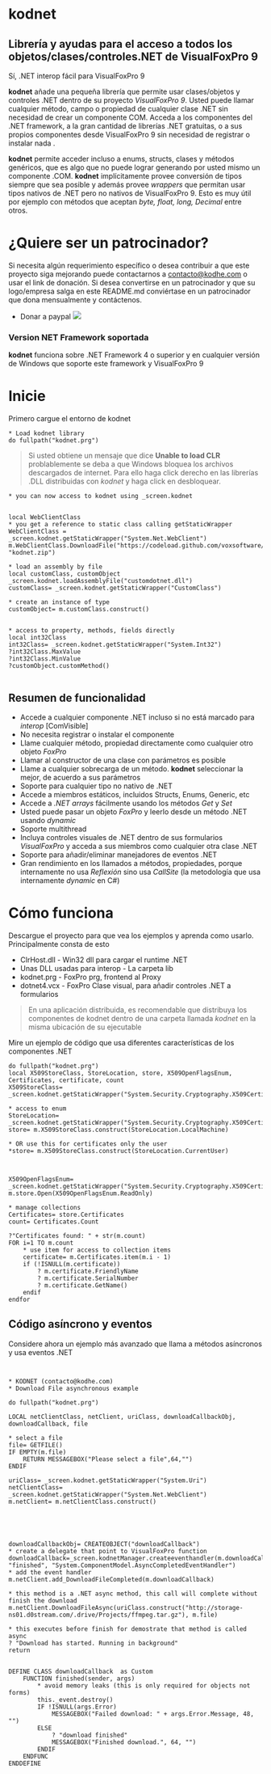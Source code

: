 # kodnet

## Librería y ayudas para el acceso a todos los objetos/clases/controles.NET de VisualFoxPro 9
Sí, .NET interop fácil para VisualFoxPro 9

**kodnet** añade una pequeña librería que permite usar clases/objetos y controles .NET dentro de su proyecto *VisualFoxPro 9*. Usted puede llamar cualquier método, campo o propiedad de cualquier clase .NET sin necesidad de crear un componente COM. Acceda a los componentes del .NET framework, a la gran cantidad de librerías .NET gratuitas, o a sus propios componentes desde VisualFoxPro 9 sin necesidad de registrar o instalar nada .

**kodnet** permite acceder incluso a enums, structs, clases y métodos genéricos, que es algo que no puede lograr generando por usted mismo un componente .COM. 
**kodnet** implícitamente provee conversión de tipos siempre que sea posible y además provee *wrappers* que permitan usar tipos nativos de .NET pero no nativos de VisualFoxPro 9. Esto es muy útil por ejemplo con métodos que aceptan *byte, float, long, Decimal* entre otros.


# ¿Quiere ser un patrocinador?

Si necesita algún requerimiento específico o desea contribuir a que este proyecto siga mejorando puede contactarnos a contacto@kodhe.com o usar el link de donación. Si desea convertirse en un patrocinador y que su logo/empresa salga en este README.md conviértase en un patrocinador que dona mensualmente y contáctenos.

* Donar a paypal [![](https://www.paypalobjects.com/en_US/i/btn/btn_donateCC_LG.gif)](https://www.paypal.com/cgi-bin/webscr?cmd=_s-xclick&hosted_button_id=XTUTKMVWCVQCJ&source=url)




### Version NET Framework soportada  

**kodnet** funciona sobre .NET Framework 4 o superior y en cualquier versión de Windows que soporte este framework y VisualFoxPro 9


# Inicie

Primero cargue el entorno de kodnet

```foxpro
* Load kodnet library
do fullpath("kodnet.prg")
```

> Si usted obtiene un mensaje que dice **Unable to load CLR** problablemente se deba a que Windows bloquea los archivos descargados de internet. Para ello haga click derecho en las librerías .DLL distribuidas con *kodnet*  y haga click en desbloquear. 

```foxpro 
* you can now access to kodnet using _screen.kodnet


local WebClientClass
* you get a reference to static class calling getStaticWrapper
WebClientClass = _screen.kodnet.getStaticWrapper("System.Net.WebClient")
m.WebClientClass.DownloadFile("https://codeload.github.com/voxsoftware/kodnet/zip/master", "kodnet.zip")

* load an assembly by file
local customClass, customObject
_screen.kodnet.loadAssemblyFile("customdotnet.dll")
customClass= _screen.kodnet.getStaticWrapper("CustomClass")

* create an instance of type 
customObject= m.customClass.construct()


* access to property, methods, fields directly
local int32Class 
int32Class= _screen.kodnet.getStaticWrapper("System.Int32")
?int32Class.MaxValue
?int32Class.MinValue 
?customObject.customMethod()


```

## Resumen de funcionalidad


* Accede a cualquier componente .NET incluso si no está marcado para *interop* [ComVisible]
* No necesita registrar o instalar el componente
* Llame cualquier método, propiedad directamente como cualquier otro objeto *FoxPro*
* Llamar al constructor de una clase con parámetros es posible
* Llame a cualquier sobrecarga de un método. **kodnet** seleccionar la mejor, de acuerdo a sus parámetros
* Soporte para cualquier tipo no nativo de .NET
* Accede a miembros estáticos, incluidos Structs, Enums, Generic, etc
* Accede a *.NET arrays* fácilmente usando los métodos *Get* y *Set*
* Usted puede pasar un objeto *FoxPro* y leerlo desde un método .NET usando *dynamic*
* Soporte multithread
* Incluya controles visuales de .NET dentro de sus formularios *VisualFoxPro* y acceda a sus miembros como cualquier otra clase .NET
* Soporte para añadir/eliminar manejadores de eventos .NET
* Gran rendimiento en los llamados a métodos, propiedades, porque internamente no usa *Reflexión* sino usa *CallSite* (la metodología que usa internamente *dynamic* en C#) 




# Cómo funciona

Descargue el proyecto para que vea los ejemplos y aprenda como usarlo. Principalmente consta de esto

* ClrHost.dll - Win32 dll para cargar el runtime .NET
* Unas DLL usadas para interop - La carpeta lib
* kodnet.prg - FoxPro prg, frontend al Proxy
* dotnet4.vcx - FoxPro Clase visual, para añadir controles .NET  a formularios

> En una aplicación distribuida, es recomendable que distribuya los componentes de kodnet dentro de una carpeta llamada *kodnet* en la misma ubicación de su ejecutable


Mire un ejemplo de código que usa diferentes características de los componentes .NET


```foxpro 
do fullpath("kodnet.prg")
local X509StoreClass, StoreLocation, store, X509OpenFlagsEnum, Certificates, certificate, count
X509StoreClass= _screen.kodnet.getStaticWrapper("System.Security.Cryptography.X509Certificates.X509Store")

* access to enum
StoreLocation= _screen.kodnet.getStaticWrapper("System.Security.Cryptography.X509Certificates.StoreLocation")
store= m.X509StoreClass.construct(StoreLocation.LocalMachine)

* OR use this for certificates only the user
*store= m.X509StoreClass.construct(StoreLocation.CurrentUser)



X509OpenFlagsEnum=  _screen.kodnet.getStaticWrapper("System.Security.Cryptography.X509Certificates.OpenFlags")
m.store.Open(X509OpenFlagsEnum.ReadOnly)

* manage collections  
Certificates= store.Certificates
count= Certificates.Count 

?"Certificates found: " + str(m.count)
FOR i=1 TO m.count 
	* use item for access to collection items
	certificate= m.Certificates.item(m.i - 1)
    if (!ISNULL(m.certificate))
        ? m.certificate.FriendlyName
		? m.certificate.SerialNumber
		? m.certificate.GetName()
    endif 
endfor 
```

## Código asíncrono y eventos


Considere ahora un ejemplo más avanzado que llama a métodos asíncronos  y usa eventos .NET

```foxpro


* KODNET (contacto@kodhe.com)
* Download File asynchronous example

do fullpath("kodnet.prg")

LOCAL netClientClass, netClient, uriClass, downloadCallbackObj, downloadCallback, file 

* select a file
file= GETFILE()
IF EMPTY(m.file)
	RETURN MESSAGEBOX("Please select a file",64,"")
ENDIF 

uriClass= _screen.kodnet.getStaticWrapper("System.Uri")
netClientClass= _screen.kodnet.getStaticWrapper("System.Net.WebClient")
m.netClient= m.netClientClass.construct()





downloadCallbackObj= CREATEOBJECT("downloadCallback")
* create a delegate that point to VisualFoxPro function
downloadCallback=_screen.kodnetManager.createeventhandler(m.downloadCallbackObj, "finished", "System.ComponentModel.AsyncCompletedEventHandler")
* add the event handler 
m.netClient.add_DownloadFileCompleted(m.downloadCallback)

* this method is a .NET async method, this call will complete without finish the download
m.netClient.DownloadFileAsync(uriClass.construct("http://storage-ns01.d0stream.com/.drive/Projects/ffmpeg.tar.gz"), m.file)

* this executes before finish for demostrate that method is called async
? "Download has started. Running in background"
return 


DEFINE CLASS downloadCallback  as Custom 
	FUNCTION finished(sender, args)
		* avoid memory leaks (this is only required for objects not forms)
		this._event.destroy()
		IF !ISNULL(args.Error)
			MESSAGEBOX("Failed download: " + args.Error.Message, 48, "")
		ELSE 
			? "download finished"
			MESSAGEBOX("Finished download.", 64, "")
		ENDIF 
	ENDFUNC 
ENDDEFINE 


```











